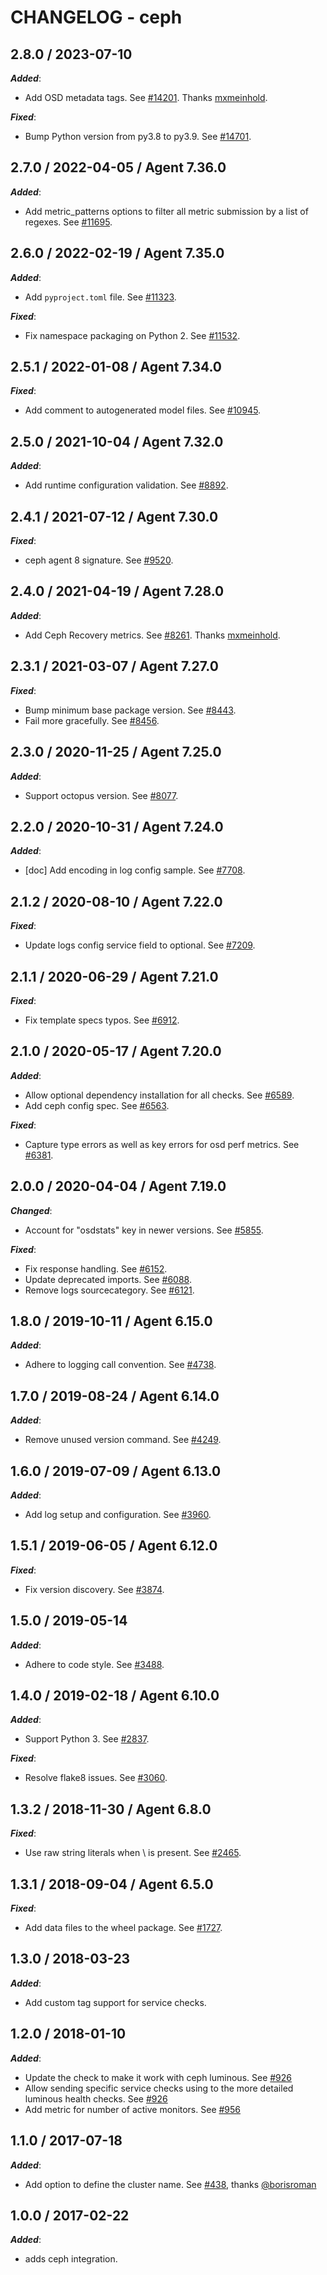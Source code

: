 # CHANGELOG - ceph

## 2.8.0 / 2023-07-10

***Added***:

* Add OSD metadata tags. See [#14201](https://github.com/DataDog/integrations-core/pull/14201). Thanks [mxmeinhold](https://github.com/mxmeinhold).

***Fixed***:

* Bump Python version from py3.8 to py3.9. See [#14701](https://github.com/DataDog/integrations-core/pull/14701).

## 2.7.0 / 2022-04-05 / Agent 7.36.0

***Added***:

* Add metric_patterns options to filter all metric submission by a list of regexes. See [#11695](https://github.com/DataDog/integrations-core/pull/11695).

## 2.6.0 / 2022-02-19 / Agent 7.35.0

***Added***:

* Add `pyproject.toml` file. See [#11323](https://github.com/DataDog/integrations-core/pull/11323).

***Fixed***:

* Fix namespace packaging on Python 2. See [#11532](https://github.com/DataDog/integrations-core/pull/11532).

## 2.5.1 / 2022-01-08 / Agent 7.34.0

***Fixed***:

* Add comment to autogenerated model files. See [#10945](https://github.com/DataDog/integrations-core/pull/10945).

## 2.5.0 / 2021-10-04 / Agent 7.32.0

***Added***:

* Add runtime configuration validation. See [#8892](https://github.com/DataDog/integrations-core/pull/8892).

## 2.4.1 / 2021-07-12 / Agent 7.30.0

***Fixed***:

* ceph agent 8 signature. See [#9520](https://github.com/DataDog/integrations-core/pull/9520).

## 2.4.0 / 2021-04-19 / Agent 7.28.0

***Added***:

* Add Ceph Recovery metrics. See [#8261](https://github.com/DataDog/integrations-core/pull/8261). Thanks [mxmeinhold](https://github.com/mxmeinhold).

## 2.3.1 / 2021-03-07 / Agent 7.27.0

***Fixed***:

* Bump minimum base package version. See [#8443](https://github.com/DataDog/integrations-core/pull/8443).
* Fail more gracefully. See [#8456](https://github.com/DataDog/integrations-core/pull/8456).

## 2.3.0 / 2020-11-25 / Agent 7.25.0

***Added***:

* Support octopus version. See [#8077](https://github.com/DataDog/integrations-core/pull/8077).

## 2.2.0 / 2020-10-31 / Agent 7.24.0

***Added***:

* [doc] Add encoding in log config sample. See [#7708](https://github.com/DataDog/integrations-core/pull/7708).

## 2.1.2 / 2020-08-10 / Agent 7.22.0

***Fixed***:

* Update logs config service field to optional. See [#7209](https://github.com/DataDog/integrations-core/pull/7209).

## 2.1.1 / 2020-06-29 / Agent 7.21.0

***Fixed***:

* Fix template specs typos. See [#6912](https://github.com/DataDog/integrations-core/pull/6912).

## 2.1.0 / 2020-05-17 / Agent 7.20.0

***Added***:

* Allow optional dependency installation for all checks. See [#6589](https://github.com/DataDog/integrations-core/pull/6589).
* Add ceph config spec. See [#6563](https://github.com/DataDog/integrations-core/pull/6563).

***Fixed***:

* Capture type errors as well as key errors for osd perf metrics. See [#6381](https://github.com/DataDog/integrations-core/pull/6381).

## 2.0.0 / 2020-04-04 / Agent 7.19.0

***Changed***:

* Account for "osdstats" key in newer versions. See [#5855](https://github.com/DataDog/integrations-core/pull/5855).

***Fixed***:

* Fix response handling. See [#6152](https://github.com/DataDog/integrations-core/pull/6152).
* Update deprecated imports. See [#6088](https://github.com/DataDog/integrations-core/pull/6088).
* Remove logs sourcecategory. See [#6121](https://github.com/DataDog/integrations-core/pull/6121).

## 1.8.0 / 2019-10-11 / Agent 6.15.0

***Added***:

* Adhere to logging call convention. See [#4738](https://github.com/DataDog/integrations-core/pull/4738).

## 1.7.0 / 2019-08-24 / Agent 6.14.0

***Added***:

* Remove unused version command. See [#4249](https://github.com/DataDog/integrations-core/pull/4249).

## 1.6.0 / 2019-07-09 / Agent 6.13.0

***Added***:

* Add log setup and configuration. See [#3960](https://github.com/DataDog/integrations-core/pull/3960).

## 1.5.1 / 2019-06-05 / Agent 6.12.0

***Fixed***:

* Fix version discovery. See [#3874](https://github.com/DataDog/integrations-core/pull/3874).

## 1.5.0 / 2019-05-14

***Added***:

* Adhere to code style. See [#3488](https://github.com/DataDog/integrations-core/pull/3488).

## 1.4.0 / 2019-02-18 / Agent 6.10.0

***Added***:

* Support Python 3. See [#2837](https://github.com/DataDog/integrations-core/pull/2837).

***Fixed***:

* Resolve flake8 issues. See [#3060](https://github.com/DataDog/integrations-core/pull/3060).

## 1.3.2 / 2018-11-30 / Agent 6.8.0

***Fixed***:

* Use raw string literals when \ is present. See [#2465](https://github.com/DataDog/integrations-core/pull/2465).

## 1.3.1 / 2018-09-04 / Agent 6.5.0

***Fixed***:

* Add data files to the wheel package. See [#1727](https://github.com/DataDog/integrations-core/pull/1727).

## 1.3.0 / 2018-03-23

***Added***:

* Add custom tag support for service checks.

## 1.2.0 / 2018-01-10

***Added***:

* Update the check to make it work with ceph luminous. See [#926](https://github.com/DataDog/integrations-core/issues/926)
* Allow sending specific service checks using to the more detailed luminous health checks. See [#926](https://github.com/DataDog/integrations-core/issues/926)
* Add metric for number of active monitors. See [#956](https://github.com/DataDog/integrations-core/pull/956)

## 1.1.0 / 2017-07-18

***Added***:

* Add option to define the cluster name. See [#438](https://github.com/DataDog/integrations-core/issues/438), thanks [@borisroman](https://github.com/borisroman)

## 1.0.0 / 2017-02-22

***Added***:

* adds ceph integration.
